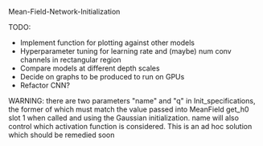 Mean-Field-Network-Initialization

TODO:
- Implement function for plotting against other models
- Hyperparameter tuning for learning rate and (maybe) num conv channels in rectangular region
- Compare models at different depth scales
- Decide on graphs to be produced to run on GPUs
- Refactor CNN?

WARNING: there are two parameters "name" and "q" in Init_specifications, the former of which must match the value passed into MeanField get_h0 slot 1 when called and using the Gaussian initialization. name will also control which activation function is considered. This is an ad hoc solution which should be remedied soon
